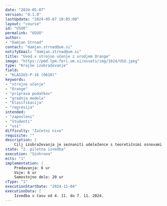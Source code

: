 ```yaml
---
date: "2024-05-07"
version: "0.1.0"
lastUpdate: "2024-05-07 10:05:00"
layout: "course"
id: "USUO"
permalink: "USUO"
author:
- "Damjan Strnad"
contact: "damjan.strnad@um.si"
notifyEmail: "damjan.strnad@um.si"
title: "Uvod v strojno učenje z orodjem Orange"
image: "https://pmd.lpm.feri.um.si/assets/img/1024/USU.jpeg"
type: "Krajše izobraževanje"
field:
- "KLASIUS-P-16 (0610)"
keywords:
- "strojno učenje"
- "Orange"
- "priprava podatkov"
- "gradnja modela"
- "klasifikacija"
- "regresija"
intended:
- "zaposleni"
- "študenti"
- "vsi"
difficulty: "Začetni nivo"
requisite: ""
description: |
    Cilj izobraževanja je seznaniti udeležence s teoretičnimi osnovami in praktično izvedbo strojnega učenja z orodjem Orange. Udeleženci se bodo seznanili s posameznimi koraki strojnega učenja, ki vključujejo pripravo podatkov, izbiro, učenje in gradnjo klasifikacijskih in regresijskih modelov ter njihovo validacijo. Pridobljeno teoretično znanje bodo uporabili za izgradnjo enega ali več napovednih modelov v programskem orodju Orange.
state: "2. pilotna izvedba"
execution: "Sinhrona"
ects: "1"
implementation: |
    Predavanja: 6 ur
    Vaje: 6 ur
    Samostojno delo: 20 ur
cType: "1"
executionStartDate: "2024-11-04"
executionData: |
    Izvedba v času od 4. 11. do 7. 11. 2024.
---
```


